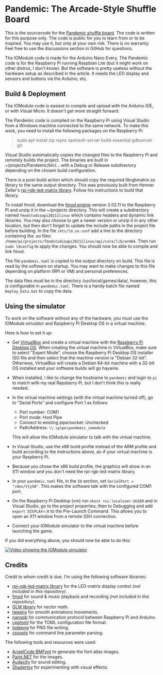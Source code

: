 # Pandemic: The Arcade-Style Shuffle Board
This is the sourcecode for the [Pandemic shuffle board](http://www.codeimp.com/?p=pandemic). The code is written for this purpose only. The code is public for you to learn from or to be inspired. You may use it, but only at your own risk. There is no warranty. Feel free to use the discussions section in GitHub for questions.

The IOModule code is made for the Arduino Nano Every. The Pandemic code is for the Raspberry Pi running Raspbian Lite (but it might work on other distros, I don't know). But the software is pretty useless without the hardware setup as described in the article. It needs the LED display and sensors and buttons via the Arduino, etc.

## Build & Deployment
The IOModule code is easiest to compile and upload with the Arduino IDE, or with Visual Micro. It doesn't get more straight forward.

The Pandemic code is compiled on the Raspberry Pi using Visual Studio from a Windows machine connected to the same network. To make this work, you need to install the following packages on the Raspberry Pi:
> sudo apt install zip rsync openssh-server build-essential gdbserver git

Visual Studio automatically copies the changed files to the Raspberry Pi and remotely builds the project. The binaries are built in ~/projects/Pandemic/bin/... with a Debug or Release subdirectory depending on the chosen build configuration.

There is a post-build action which should copy the required librgbmatrix.so library to the same output directory. This was previously built from Henner Zeller's [rpi-rgb-led-matrix library](https://github.com/hzeller/rpi-rgb-led-matrix). Follow his instructions to build that library.

To install fmod, download the [fmod engine](https://www.fmod.com/download#fmodengine) version 2.02.11 to the Raspberry Pi and unzip it in the ~/projects directory. This will create a subdirectory named `fmodstudioapi20211linux` which contains headers and dynamic link libraries. You may also choose to get a newer version or unzip it in any other location, but then don't forget to update the include paths in the project file before building. In the file `/etc/ld.so.conf` add a line to the directory containing the .so files: `/home/pi/projects/fmodstudioapi20211linux/api/core/lib/arm64`. Then run `sudo ldconfig` to apply the changes. You should now be able to compile and link fmod.

The file `pandemic.toml` is copied to the output directory on build. This file is read by the software on startup. You may want to make changes to this file depending on platform (RPI or VM) and personal preferences.

The data files must be in the directory /usr/local/games/data/, however, this is configurable in `pandemic.toml`. There is a handy batch file named `Deploy_Data.bat` to copy the data.

## Using the simulator
To work on the software without any of the hardware, you must use the IOModule simulator and Raspberry Pi Desktop OS in a virtual machine.

Here is how to set it up:
- Get [VirtualBox](https://www.virtualbox.org/) and create a virtual machine with the [Raspberry Pi Desktop OS](https://www.raspberrypi.com/software/raspberry-pi-desktop/). When creating the virtual machine in VirtualBox, make sure to select "Expert Mode", choose the Raspberry Pi Desktop OS installer ISO file and then select that the machine version is "Debian 32-bit". Otheriwse, VirtualBox will create a Debian 64-bit machine with a 32-bit OS installed and your software builds will go haywire.
- When installed, I like to change the hostname to `pandemic` and login to `pi` to match with my real Rapsberry Pi, but I don't think this is really needed.
- In the virtual machine settings (with the virtual machine turned off), go to "Serial Ports" and configure Port 1 as follows:
	+ Port number: COM1
	+ Port mode: Host Pipe
	+ Connect to existing pipe/socket: Unchecked
	+ Path/Address: `\\.\pipe\pandemic_iomodule`
  
	This will allow the IOModule simulator to talk with the virtual machine.
- In Visual Studio, use the x86 build profile instead of the ARM profile and build according to the instructions above, as-if your virtual machine is your Raspberry Pi.
- Because you chose the x86 build profile, the graphics will show in an X11 window and you don't need the rpi-rgb-led-matrix library.
- In your `pandemic.toml` file, in the `IO` section, set `SerialPort = "/dev/ttyS0"`. This makes the software talk with the configured COM1 port.
- On the Raspberry Pi Desktop (vm) run `xhost +si:localuser:$USER` and in Visual Studio, go to the project properties, then to Debugging and add `export DISPLAY=:0` to the Pre-Launch Command. This allows you to open an X11 window from a remote SSH connection.
- Connect your IOModule simulator to the virtual machine before launching the game.

If you did everything above, you should now be able to do this:

[![Video showing the IOModule simulator](https://img.youtube.com/vi/Z-4QeN2hcJg/0.jpg)](https://www.youtube.com/watch?v=Z-4QeN2hcJg)

## Credits
Credit to whom credit is due. I'm using the following software libraries:
- [rpi-rgb-led-matrix library](https://github.com/hzeller/rpi-rgb-led-matrix) for the LED-matrix display control _(not included in this repository)_.
- [fmod](https://www.fmod.com) for sound & music playback and recording _(not included in this repository)_.
- [GLM library](https://github.com/g-truc/glm) for vector math.
- [tweeny](https://github.com/mobius3/tweeny) for smooth animations movements.
- [nanopb](https://github.com/nanopb/nanopb) for communication protocol between Raspberry Pi and Arduino.
- [cpptoml](https://github.com/skystrife/cpptoml) for the TOML configuration file format.
- [lodepng](https://github.com/lvandeve/lodepng) for PNG file writing.
- [cxxopts](https://github.com/jarro2783/cxxopts) for command line parameter parsing.

The following tools and resources were used:
- [AngelCode BMFont](http://www.angelcode.com/products/bmfont/) to generate the font atlas images.
- [Paint.NET](https://www.getpaint.net/) for the images.
- [Audacity](https://www.audacityteam.org/) for sound editing.
- [Shadertoy](https://www.shadertoy.com/) for experimenting with visual effects.
